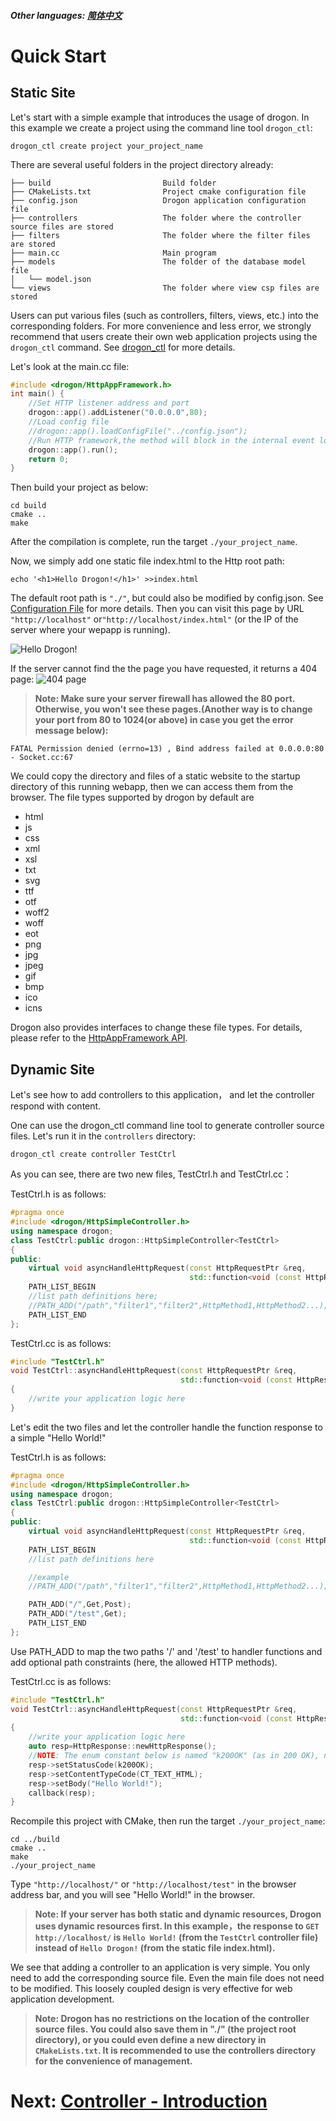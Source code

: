 ##### Other languages: [简体中文](/CHN/CHN-03-快速开始)

# Quick Start

## Static Site

Let's start with a simple example that introduces the usage of drogon. In this example we create a project using the command line tool `drogon_ctl`:

```shell
drogon_ctl create project your_project_name
```

There are several useful folders in the project directory already:

```console
├── build                         Build folder
├── CMakeLists.txt                Project cmake configuration file
├── config.json                   Drogon application configuration file
├── controllers                   The folder where the controller source files are stored
├── filters                       The folder where the filter files are stored
├── main.cc                       Main program
├── models                        The folder of the database model file
│   └── model.json
└── views                         The folder where view csp files are stored
```

Users can put various files (such as controllers, filters, views, etc.) into the corresponding folders. For more convenience and less error, we strongly recommend that users create their own web application projects using the `drogon_ctl` command. See [drogon_ctl](/ENG/ENG-12-drogon_ctl-Command) for more details.

Let's look at the main.cc file:

```c++
#include <drogon/HttpAppFramework.h>
int main() {
    //Set HTTP listener address and port
    drogon::app().addListener("0.0.0.0",80);
    //Load config file
    //drogon::app().loadConfigFile("../config.json");
    //Run HTTP framework,the method will block in the internal event loop
    drogon::app().run();
    return 0;
}
```

Then build your project as below:

```shell
cd build
cmake ..
make
```

After the compilation is complete, run the target `./your_project_name`.

Now, we simply add one static file index.html to the Http root path:

```shell
echo '<h1>Hello Drogon!</h1>' >>index.html
```

The default root path is `"./"`, but could also be modified by config.json. See [Configuration File](/ENG/ENG-11-Configuration-File) for more details. Then you can visit this page by URL `"http://localhost"` or`"http://localhost/index.html"` (or the IP of the server where your wepapp is running).

![Hello Drogon!](https://drogonframework.github.io/drogon-docs/images/hellodrogon.png)

If the server cannot find the the page you have requested, it returns a 404 page:
![404 page](https://drogonframework.github.io/drogon-docs/images/notfound.png)

> **Note: Make sure your server firewall has allowed the 80 port. Otherwise, you won't see these pages.(Another way is to change your port from 80 to 1024(or above) in case you get the error message below):**

```console
FATAL Permission denied (errno=13) , Bind address failed at 0.0.0.0:80 - Socket.cc:67
```

We could copy the directory and files of a static website to the startup directory of this running webapp, then we can access them from the browser. The file types supported by drogon by default are

- html
- js
- css
- xml
- xsl
- txt
- svg
- ttf
- otf
- woff2
- woff
- eot
- png
- jpg
- jpeg
- gif
- bmp
- ico
- icns

Drogon also provides interfaces to change these file types. For details, please refer to the [HttpAppFramework API](API-HttpAppFramework).

## Dynamic Site

Let's see how to add controllers to this application， and let the controller respond with content.

One can use the drogon_ctl command line tool to generate controller source files. Let's run it in the `controllers` directory:

```shell
drogon_ctl create controller TestCtrl
```

As you can see, there are two new files, TestCtrl.h and TestCtrl.cc：

TestCtrl.h is as follows:

```c++
#pragma once
#include <drogon/HttpSimpleController.h>
using namespace drogon;
class TestCtrl:public drogon::HttpSimpleController<TestCtrl>
{
public:
    virtual void asyncHandleHttpRequest(const HttpRequestPtr &req,
                                        std::function<void (const HttpResponsePtr &)> &&callback)override;
    PATH_LIST_BEGIN
    //list path definitions here;
    //PATH_ADD("/path","filter1","filter2",HttpMethod1,HttpMethod2...);
    PATH_LIST_END
};
```

TestCtrl.cc is as follows:

```c++
#include "TestCtrl.h"
void TestCtrl::asyncHandleHttpRequest(const HttpRequestPtr &req,
                                      std::function<void (const HttpResponsePtr &)> &&callback)
{
    //write your application logic here
}
```

Let's edit the two files and let the controller handle the function response to a simple "Hello World!"

TestCtrl.h is as follows:

```c++
#pragma once
#include <drogon/HttpSimpleController.h>
using namespace drogon;
class TestCtrl:public drogon::HttpSimpleController<TestCtrl>
{
public:
    virtual void asyncHandleHttpRequest(const HttpRequestPtr &req,
                                        std::function<void (const HttpResponsePtr &)> &&callback)override;
    PATH_LIST_BEGIN
    //list path definitions here

    //example
    //PATH_ADD("/path","filter1","filter2",HttpMethod1,HttpMethod2...);

    PATH_ADD("/",Get,Post);
    PATH_ADD("/test",Get);
    PATH_LIST_END
};
```

Use PATH_ADD to map the two paths '/' and '/test' to handler functions and add optional path constraints (here, the allowed HTTP methods).

TestCtrl.cc is as follows:

```c++
#include "TestCtrl.h"
void TestCtrl::asyncHandleHttpRequest(const HttpRequestPtr &req,
                                      std::function<void (const HttpResponsePtr &)> &&callback)
{
    //write your application logic here
    auto resp=HttpResponse::newHttpResponse();
    //NOTE: The enum constant below is named "k200OK" (as in 200 OK), not "k2000K".
    resp->setStatusCode(k200OK);
    resp->setContentTypeCode(CT_TEXT_HTML);
    resp->setBody("Hello World!");
    callback(resp);
}
```

Recompile this project with CMake, then run the target `./your_project_name`:

```shell
cd ../build
cmake ..
make
./your_project_name
```

Type `"http://localhost/"` or `"http://localhost/test"` in the browser address bar, and you will see "Hello World!" in the browser.

> **Note: If your server has both static and dynamic resources, Drogon uses dynamic resources first. In this example，the response to `GET http://localhost/` is `Hello World!` (from the `TestCtrl` controller file) instead of `Hello Drogon!` (from the static file index.html).**

We see that adding a controller to an application is very simple. You only need to add the corresponding source file. Even the main file does not need to be modified. This loosely coupled design is very effective for web application development.

> **Note: Drogon has no restrictions on the location of the controller source files. You could also save them in "./" (the project root directory), or you could even define a new directory in `CMakeLists.txt`. It is recommended to use the controllers directory for the convenience of management.**

# Next: [Controller - Introduction](/ENG/ENG-04-0-Controller-Introduction)
